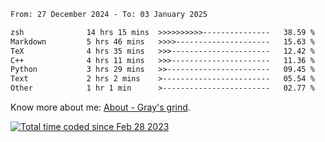 <!--START_SECTION:waka-->

```txt
From: 27 December 2024 - To: 03 January 2025

zsh              14 hrs 15 mins  >>>>>>>>>>---------------   38.59 %
Markdown         5 hrs 46 mins   >>>>---------------------   15.63 %
TeX              4 hrs 35 mins   >>>----------------------   12.42 %
C++              4 hrs 11 mins   >>>----------------------   11.36 %
Python           3 hrs 29 mins   >>-----------------------   09.45 %
Text             2 hrs 2 mins    >------------------------   05.54 %
Other            1 hr 1 min      >------------------------   02.77 %
```

<!--END_SECTION:waka-->

<!-- [![grayxu's github stats](https://github-readme-stats.vercel.app/api?username=grayxu&count_private=true&show_icons=true)](https://github.com/grayxu) -->

Know more about me: [About - Gray's grind](https://www.grayxu.cn/).
<p align="left">
  <a href="https://wakatime.com/@c69eb31e-43a1-463f-8968-c3449e386f57"><img src="https://wakatime.com/badge/user/c69eb31e-43a1-463f-8968-c3449e386f57.svg" title="Total time coded since Feb 28 2023" /></a>
</p>

